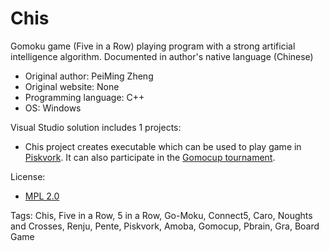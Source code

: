 # Chis
Gomoku game (Five in a Row) playing program with a strong artificial intelligence algorithm. 
Documented in author's native language (Chinese) 



* Original author: PeiMing Zheng
* Original website: None
* Programming language: C++
* OS: Windows

Visual Studio solution includes 1 projects:
- Chis project creates executable which can be used to play game in [Piskvork](https://sourceforge.net/projects/piskvork/). It can also participate in the [Gomocup tournament](http://gomocup.org/).

License:
- [MPL 2.0](https://www.mozilla.org/en-US/MPL/2.0/)

Tags: Chis, Five in a Row, 5 in a Row, Go-Moku, Connect5, Caro, Noughts and Crosses, Renju, Pente, Piskvork, Amoba, Gomocup, Pbrain, Gra, Board Game
